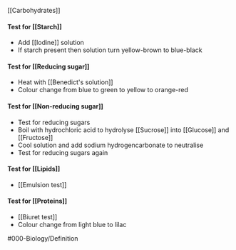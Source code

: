 [[Carbohydrates]]

#### Test for [[Starch]]
- Add [[Iodine]] solution
- If starch present then solution turn yellow-brown to blue-black

#### Test for [[Reducing sugar]]
- Heat with [[Benedict's solution]]
- Colour change from blue to green to yellow to orange-red

#### Test for [[Non-reducing sugar]]
- Test for reducing sugars
- Boil with hydrochloric acid to hydrolyse [[Sucrose]] into [[Glucose]] and [[Fructose]]
- Cool solution and add sodium hydrogencarbonate to neutralise
- Test for reducing sugars again

#### Test for [[Lipids]]
- [[Emulsion test]]

#### Test for [[Proteins]]
- [[Biuret test]]
- Colour change from light blue to lilac

#000-Biology/Definition 